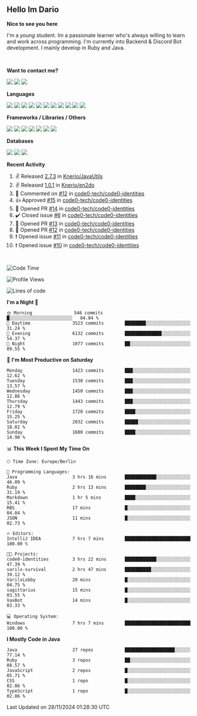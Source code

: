 <h2>Hello Im Dario</h2>

**Nice to see you here**

I'm a *young* student. Im a passionate learner who's always willing to learn and work across
programming. I'm currently into Backend & Discord Bot development. I mainly develop in Ruby and Java.

<br/>

**Want to contact me?**

<a href="https://github.com/knerio"><img src="https://img.shields.io/badge/-Github-blue?style=for-the-badge&logo=github&logoColor=white"/></a> <a href="https://discord.com/users/639416958923702292"><img src="https://img.shields.io/badge/-knerio-blue?style=for-the-badge&logo=discord&logoColor=white"/></a> <a href="https://twitch.tv/dopalos_"><img src="https://img.shields.io/badge/-twitch-blue?style=for-the-badge&logo=twitch&logoColor=white"/></a>

**Languages**

<img src="https://img.shields.io/badge/-HTML-blue?style=for-the-badge&logo=html5&logoColor=white"/> <img src="https://img.shields.io/badge/-CSS-blue?style=for-the-badge&logo=CSS3&logoColor=white"/> <img src="https://img.shields.io/badge/-Javascript-blue?style=for-the-badge&logo=javascript&logoColor=white"/> <img src="https://img.shields.io/badge/-Typescript-blue?style=for-the-badge&logo=TypeScript&logoColor=white"/> <img src="https://img.shields.io/badge/-Java-blue?style=for-the-badge&logo=java&logoColor=white"/> <img src="https://img.shields.io/badge/-Kotlin-blue?style=for-the-badge&logo=kotlin&logoColor=white"/> <img src="https://img.shields.io/badge/-SQL-blue?style=for-the-badge&logo=MYSQL&logoColor=white"/> <img src="https://img.shields.io/badge/-Markdown-blue?style=for-the-badge&logo=Markdown&logoColor=white"/> <img src="https://img.shields.io/badge/-JSON-blue?style=for-the-badge&logo=JSON&logoColor=white"/> <img src="https://img.shields.io/badge/-Git-blue?style=for-the-badge&logo=Git&logoColor=white"/> <img src="https://img.shields.io/badge/-Ruby-blue?style=for-the-badge&logo=Ruby&logoColor=white"/>
<br/>

 **Frameworks / Libraries / Others**

<img src="https://img.shields.io/badge/-Bootstrap-blue?style=for-the-badge&logo=Bootstrap&logoColor=white"/> <img src="https://img.shields.io/badge/-Node.JS-blue?style=for-the-badge&logo=node.js&logoColor=white"/> <img src="https://img.shields.io/badge/-React-blue?style=for-the-badge&logo=React&logoColor=white"/> <img src="https://img.shields.io/badge/-Express-blue?style=for-the-badge&logo=Express&logoColor=white"/> <img src="https://img.shields.io/badge/-Next.Js-blue?style=for-the-badge&logo=Next.Js&logoColor=white"/> <img src="https://img.shields.io/badge/-Ruby_On_Rails-blue?style=for-the-badge&logo=ruby-on-rails&logoColor=white"/> <img src="https://img.shields.io/badge/-JDA-blue?style=for-the-badge&logo=JDA&logoColor=white"/>

**Databases**

<img src="https://img.shields.io/badge/-MongoDB-blue?style=for-the-badge&logo=mongodb&logoColor=white"/> <img src="https://img.shields.io/badge/-MariaDB-blue?style=for-the-badge&logo=MariaDB&logoColor=white"/>
<img src="https://img.shields.io/badge/-PostgreSQL-blue?style=for-the-badge&logo=PostgreSQl&logoColor=white"/>

**Recent Activity**

<!--RECENT_ACTIVITY:start-->
1. ✌️ Released [2.7.3](https://github.com/Knerio/JavaUtils/releases/tag/2.7.3) in [Knerio/JavaUtils](https://github.com/Knerio/JavaUtils)<br>
2. ✌️ Released [1.0.1](https://github.com/Knerio/en2do/releases/tag/1.0.1) in [Knerio/en2do](https://github.com/Knerio/en2do)<br>
3. 💬 Commented on [#12](https://github.com/code0-tech/code0-identities/pull/12#discussion_r1855461631) in [code0-tech/code0-identities](https://github.com/code0-tech/code0-identities)<br>
4. 👍 Approved [#15](https://github.com/code0-tech/code0-identities/pull/15#pullrequestreview-2456723392) in [code0-tech/code0-identities](https://github.com/code0-tech/code0-identities)<br>
5. 💪 Opened PR [#14](https://github.com/code0-tech/code0-identities/pull/14) in [code0-tech/code0-identities](https://github.com/code0-tech/code0-identities)<br>
6. ✔️ Closed issue [#6](https://github.com/code0-tech/code0-identities/issues/6) in [code0-tech/code0-identities](https://github.com/code0-tech/code0-identities)<br>
7. 💪 Opened PR [#13](https://github.com/code0-tech/code0-identities/pull/13) in [code0-tech/code0-identities](https://github.com/code0-tech/code0-identities)<br>
8. 💪 Opened PR [#12](https://github.com/code0-tech/code0-identities/pull/12) in [code0-tech/code0-identities](https://github.com/code0-tech/code0-identities)<br>
9. ❗️ Opened issue [#11](https://github.com/code0-tech/code0-identities/issues/11) in [code0-tech/code0-identities](https://github.com/code0-tech/code0-identities)<br>
10. ❗️ Opened issue [#10](https://github.com/code0-tech/code0-identities/issues/10) in [code0-tech/code0-identities](https://github.com/code0-tech/code0-identities)<br>
<!--RECENT_ACTIVITY:end-->
 
#

<!--START_SECTION:waka-->
![Code Time](http://img.shields.io/badge/Code%20Time-607%20hrs%2025%20mins-blue)

![Profile Views](http://img.shields.io/badge/Profile%20Views-41-blue)

![Lines of code](https://img.shields.io/badge/From%20Hello%20World%20I%27ve%20Written-578.0%20thousand%20lines%20of%20code-blue)

**I'm a Night 🦉** 

```text
🌞 Morning                546 commits         █░░░░░░░░░░░░░░░░░░░░░░░░   04.84 % 
🌆 Daytime                3523 commits        ████████░░░░░░░░░░░░░░░░░   31.24 % 
🌃 Evening                6132 commits        ██████████████░░░░░░░░░░░   54.37 % 
🌙 Night                  1077 commits        ██░░░░░░░░░░░░░░░░░░░░░░░   09.55 % 
```
📅 **I'm Most Productive on Saturday** 

```text
Monday                   1423 commits        ███░░░░░░░░░░░░░░░░░░░░░░   12.62 % 
Tuesday                  1530 commits        ███░░░░░░░░░░░░░░░░░░░░░░   13.57 % 
Wednesday                1450 commits        ███░░░░░░░░░░░░░░░░░░░░░░   12.86 % 
Thursday                 1443 commits        ███░░░░░░░░░░░░░░░░░░░░░░   12.79 % 
Friday                   1720 commits        ████░░░░░░░░░░░░░░░░░░░░░   15.25 % 
Saturday                 2032 commits        █████░░░░░░░░░░░░░░░░░░░░   18.02 % 
Sunday                   1680 commits        ████░░░░░░░░░░░░░░░░░░░░░   14.90 % 
```


📊 **This Week I Spent My Time On** 

```text
🕑︎ Time Zone: Europe/Berlin

💬 Programming Languages: 
Java                     3 hrs 16 mins       ████████████░░░░░░░░░░░░░   46.09 % 
Ruby                     2 hrs 13 mins       ████████░░░░░░░░░░░░░░░░░   31.19 % 
Markdown                 1 hr 5 mins         ████░░░░░░░░░░░░░░░░░░░░░   15.41 % 
RBS                      17 mins             █░░░░░░░░░░░░░░░░░░░░░░░░   04.04 % 
JSON                     11 mins             █░░░░░░░░░░░░░░░░░░░░░░░░   02.73 % 

🔥 Editors: 
IntelliJ IDEA            7 hrs 7 mins        █████████████████████████   100.00 % 

🐱‍💻 Projects: 
code0-identities         3 hrs 22 mins       ████████████░░░░░░░░░░░░░   47.39 % 
varilx-survival          2 hrs 47 mins       ██████████░░░░░░░░░░░░░░░   39.12 % 
VarilxLobby              20 mins             █░░░░░░░░░░░░░░░░░░░░░░░░   04.75 % 
sagittarius              15 mins             █░░░░░░░░░░░░░░░░░░░░░░░░   03.55 % 
VaxBot                   14 mins             █░░░░░░░░░░░░░░░░░░░░░░░░   03.33 % 

💻 Operating System: 
Windows                  7 hrs 7 mins        █████████████████████████   100.00 % 
```

**I Mostly Code in Java** 

```text
Java                     27 repos            ███████████████████░░░░░░   77.14 % 
Ruby                     3 repos             ██░░░░░░░░░░░░░░░░░░░░░░░   08.57 % 
JavaScript               2 repos             █░░░░░░░░░░░░░░░░░░░░░░░░   05.71 % 
CSS                      1 repo              █░░░░░░░░░░░░░░░░░░░░░░░░   02.86 % 
TypeScript               1 repo              █░░░░░░░░░░░░░░░░░░░░░░░░   02.86 % 
```




 Last Updated on 28/11/2024 01:28:30 UTC
<!--END_SECTION:waka-->

